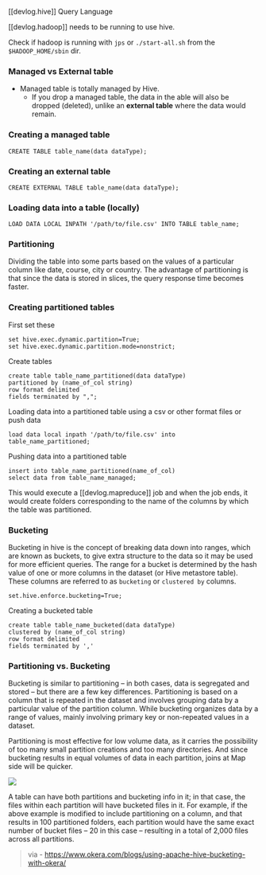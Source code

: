 
[[devlog.hive]] Query Language

[[devlog.hadoop]] needs to be running to use hive.

Check if hadoop is running with `jps` or `./start-all.sh` from the `$HADOOP_HOME/sbin` dir.

### Managed vs External table

- Managed table is totally managed by Hive.
  - If you drop a managed table, the data in the able will also be dropped (<span class="underline">deleted</span>), unlike an **external table** where the data <span class="underline">would remain</span>.

### Creating a managed table

    CREATE TABLE table_name(data dataType);

### Creating an external table

    CREATE EXTERNAL TABLE table_name(data dataType);

### Loading data into a table (locally)

    LOAD DATA LOCAL INPATH '/path/to/file.csv' INTO TABLE table_name;

### Partitioning

Dividing the table into some parts based on the values of a particular column like date, course, city or country. The advantage of partitioning is that since the data is stored in slices, the query response time becomes faster.

### Creating partitioned tables

First set these

    set hive.exec.dynamic.partition=True;
    set hive.exec.dynamic.partition.mode=nonstrict;

Create tables

    create table table_name_partitioned(data dataType)
    partitioned by (name_of_col string)
    row format delimited
    fields terminated by ",";

Loading data into a partitioned table using a csv or other format files or push data

    load data local inpath '/path/to/file.csv' into table_name_partitioned;

Pushing data into a partitioned table

```
insert into table_name_partitioned(name_of_col)
select data from table_name_managed;
```

This would execute a [[devlog.mapreduce]] job and when the job ends, it would create folders corresponding to the name of the columns by which the table was partitioned.

### Bucketing

Bucketing in hive is the concept of breaking data down into ranges, which are known as buckets, to give extra structure to the data so it may be used for more efficient queries. The range for a bucket is determined by the hash value of one or more columns in the dataset (or Hive metastore table). These columns are referred to as `bucketing` or `clustered by` columns.

`set.hive.enforce.bucketing=True;`

Creating a bucketed table

    create table table_name_bucketed(data dataType)
    clustered by (name_of_col string)
    row format delimited
    fields terminated by ','

### Partitioning vs. Bucketing

Bucketing is similar to partitioning – in both cases, data is segregated and stored – but there are a few key differences. Partitioning is based on a column that is repeated in the dataset and involves grouping data by a particular value of the partition column. While bucketing organizes data by a range of values, mainly involving primary key or non-repeated values in a dataset.

Partitioning is most effective for low volume data, as it carries the possibility of too many small partition creations and too many directories. And since bucketing results in equal volumes of data in each partition, joins at Map side will be quicker.

![](https://raw.githubusercontent.com/zubayrrr/twiki/main/bin/image.8a2a68hilaj.png)

A table can have both partitions and bucketing info in it; in that case, the files within each partition will have bucketed files in it. For example, if the above example is modified to include partitioning on a column, and that results in 100 partitioned folders, each partition would have the same exact number of bucket files – 20 in this case – resulting in a total of 2,000 files across all partitions.

> via - <https://www.okera.com/blogs/using-apache-hive-bucketing-with-okera/>
